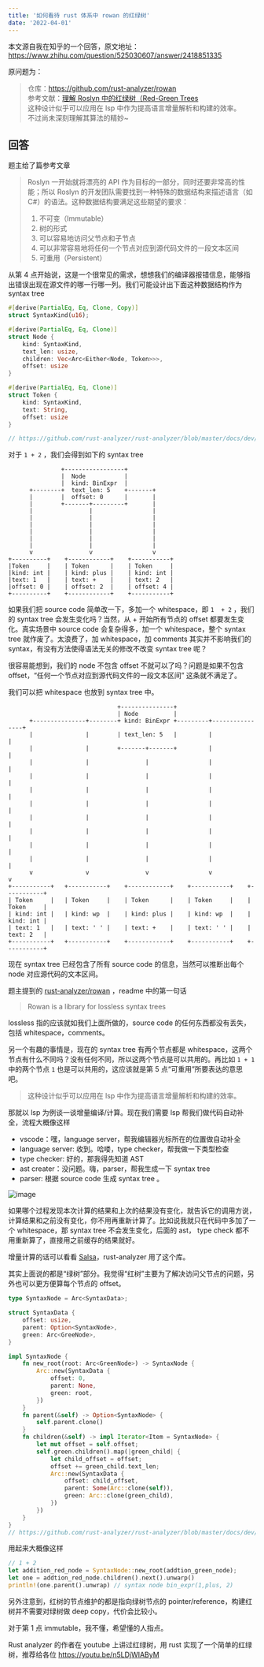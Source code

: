 ```yaml
---
title: '如何看待 rust 体系中 rowan 的红绿树'
date: '2022-04-01'
---
```


本文源自我在知乎的一个回答，原文地址：https://www.zhihu.com/question/525030607/answer/2418851335

原问题为：

> 仓库：https://github.com/rust-analyzer/rowan  
> 参考文献：[理解 Roslyn 中的红绿树（Red-Green Trees](https://blog.walterlv.com/post/the-red-green-tree-of-roslyn.html)  
> 这种设计似乎可以应用在 lsp 中作为提高语言增量解析和构建的效率。  
> 不过尚未深刻理解其算法的精妙~

## 回答

题主给了篇参考文章

> Roslyn 一开始就将漂亮的 API 作为目标的一部分，同时还要非常高的性能；所以 Roslyn 的开发团队需要找到一种特殊的数据结构来描述语言（如 C#）的语法。这种数据结构要满足这些期望的要求：
>
> 1. 不可变（Immutable）
> 2. 树的形式
> 3. 可以容易地访问父节点和子节点
> 4. 可以非常容易地将任何一个节点对应到源代码文件的一段文本区间
> 5. 可重用（Persistent）

从第 4 点开始说，这是一个很常见的需求，想想我们的编译器报错信息，能够指出错误出现在源文件的哪一行哪一列。我们可能设计出下面这种数据结构作为 syntax tree

```Rust
#[derive(PartialEq, Eq, Clone, Copy)]
struct SyntaxKind(u16);

#[derive(PartialEq, Eq, Clone)]
struct Node {
    kind: SyntaxKind,
    text_len: usize,
    children: Vec<Arc<Either<Node, Token>>>,
    offset: usize
}

#[derive(PartialEq, Eq, Clone)]
struct Token {
    kind: SyntaxKind,
    text: String,
    offset: usize
}

// https://github.com/rust-analyzer/rust-analyzer/blob/master/docs/dev/syntax.md
```

对于 `1 + 2` ，我们会得到如下的 syntax tree

```
               +-----------------+
               |  Node           |
               |  kind: BinExpr  |
      +--------+  text_len: 5    +-------+
      |        |  offset: 0      |       |
      |        +-------+---------+       |
      |                |                 |
      |                |                 |
      |                |                 |
      |                |                 |
      |                |                 |
      |                |                 |
      v                v                 v
+----------+    +------------+    +-----------+
|Token     |    | Token      |    | Token     |
|kind: int |    | kind: plus |    | kind: int |
|text: 1   |    | text: +    |    | text: 2   |
|offset: 0 |    | offset: 2  |    | offset: 4 |
+----------+    +------------+    +-----------+
```

如果我们把 source code 简单改一下，多加一个 whitespace，即 `1  + 2` ，我们的 syntax tree 会发生变化吗？当然，从 + 开始所有节点的 offset 都要发生变化。真实场景中 source code 会复杂得多，加一个 whitespace，整个 syntax tree 就作废了。太浪费了，加 whitespace，加 comments 其实并不影响我们的 syntax，有没有方法使得语法无关的修改不改变 syntax tree 呢？

很容易能想到，我们的 node 不包含 offset 不就可以了吗？问题是如果不包含 offset，“任何一个节点对应到源代码文件的一段文本区间” 这条就不满足了。

我们可以把 whitespace 也放到 syntax tree 中。

```
                               +---------------+
                               | Node          |
      +---------------+--------+ kind: BinExpr +---------+----------------+
      |               |        | text_len: 5   |         |                |
      |               |        +-------+-------+         |                |
      |               |                |                 |                |
      |               |                |                 |                |
      |               |                |                 |                |
      |               |                |                 |                |
      |               |                |                 |                |
      |               |                |                 |                |
      |               |                |                 |                |
      |               |                |                 |                |
      v               v                v                 v                v
+-----------+   +-----------+    +------------+    +-----------+    +-----------+
| Token     |   | Token     |    | Token      |    | Token     |    | Token     |
| kind: int |   | kind: wp  |    | kind: plus |    | kind: wp  |    | kind: int |
| text: 1   |   | text: ' ' |    | text: +    |    | text: ' ' |    | text: 2   |
+-----------+   +-----------+    +------------+    +-----------+    +-----------+
```

现在 syntax tree 已经包含了所有 source code 的信息，当然可以推断出每个 node 对应源代码的文本区间。

题主提到的 [rust-analyzer/rowan](https://blog.walterlv.com/post/the-red-green-tree-of-roslyn.html) ，readme 中的第一句话

> Rowan is a library for lossless syntax trees

lossless 指的应该就如我们上面所做的，source code 的任何东西都没有丢失，包括 whitespace，comments。

另一个有趣的事情是，现在的 syntax tree 有两个节点都是 whitespace，这两个节点有什么不同吗？没有任何不同，所以这两个节点是可以共用的。再比如 `1 + 1` 中的两个节点 `1` 也是可以共用的，这应该就是第 5 点“可重用”所要表达的意思吧。

> 这种设计似乎可以应用在 lsp 中作为提高语言增量解析和构建的效率。

那就以 lsp 为例谈一谈增量编译/计算。现在我们需要 lsp 帮我们做代码自动补全，流程大概像这样

- vscode：嘿，language server，帮我编辑器光标所在的位置做自动补全
- language server: 收到。哈喽，type checker，帮我做一下类型检查
- type checker: 好的，那我得先知道 AST
- ast creater：没问题。嗨，parser，帮我生成一下 syntax tree
- parser: 根据 source code 生成 syntax tree 。

![image](https://pic4.zhimg.com/80/v2-a0480cc5840280f58e321a44386bf645_720w.jpg)

如果哪个过程发现本次计算的结果和上次的结果没有变化，就告诉它的调用方说，计算结果和之前没有变化，你不用再重新计算了。比如说我就只在代码中多加了一个 whitespace，那 syntax tree 不会发生变化，后面的 ast， type check 都不用重新算了，直接用之前缓存的结果就好。

增量计算的话可以看看 [Salsa](https://github.com/salsa-rs/salsa)，rust-analyzer 用了这个库。

其实上面说的都是“绿树”部分。我觉得“红树”主要为了解决访问父节点的问题，另外也可以更方便算每个节点的 offset。

```Rust
type SyntaxNode = Arc<SyntaxData>;

struct SyntaxData {
    offset: usize,
    parent: Option<SyntaxNode>,
    green: Arc<GreeNode>,
}

impl SyntaxNode {
    fn new_root(root: Arc<GreenNode>) -> SyntaxNode {
        Arc::new(SyntaxData {
            offset: 0,
            parent: None,
            green: root,
        })
    }
    fn parent(&self) -> Option<SyntaxNode> {
        self.parent.clone()
    }
    fn children(&self) -> impl Iterator<Item = SyntaxNode> {
        let mut offset = self.offset;
        self.green.children().map(|green_child| {
            let child_offset = offset;
            offset += green_child.text_len;
            Arc::new(SyntaxData {
                offset: child_offset,
                parent: Some(Arc::clone(self)),
                green: Arc::clone(green_child),
            })
        })
    }
}
// https://github.com/rust-analyzer/rust-analyzer/blob/master/docs/dev/syntax.md
```

用起来大概像这样

```Rust
// 1 + 2
let addition_red_node = SyntaxNode::new_root(addtion_green_node);
let one = addtion_red_node.children().next().unwarp()
println!(one.parent().unwrap) // syntax node bin_expr(1,plus, 2)
```

另外注意到，红树的节点维护的都是指向绿树节点的 pointer/reference，构建红树并不需要对绿树做 deep copy，代价会比较小。

对于第 1 点 immutable，我不懂，希望懂的人指点。

Rust analyzer 的作者在 youtube 上讲过红绿树，用 rust 实现了一个简单的红绿树，推荐给各位 https://youtu.be/n5LDjWIAByM

